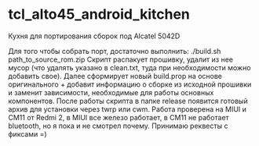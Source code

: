 # tcl_alto45_android_kitchen
Кухня для портирования сборок под Alcatel 5042D

Для того чтобы собрать порт, достаточно выполнить:
./build.sh path_to_source_rom.zip
Скрипт распакует прошивку, удалит из нее мусор (что удалять указано в clean.txt, туда при необходимости можно добавить свое). Далее сформирует новый build.prop на основе оригинального + добавит информацию о сборке из исходной прошивки и заменит зависимости, необходимые для работы основных компонентов. 
После работы скрипта в папке release появится готовый архив для установки через twrp или cwm.
Работа проверена на MIUI и CM11 от Redmi 2, в MIUI все железо работает, в CM11 не работает bluetooth, но я пока и не смотрел почему. 
Принимаю реквесты с фиксами =)
